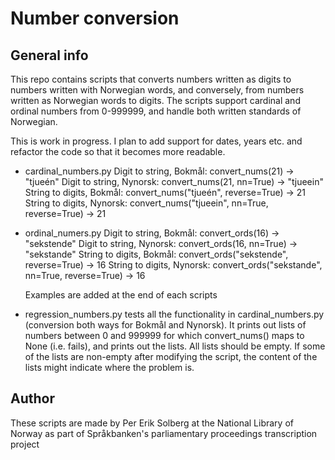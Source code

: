 # Number conversion

## General info
This repo contains scripts that converts numbers written as digits to numbers written with
Norwegian words, and conversely, from numbers written as Norwegian words to digits. The scripts
support cardinal and ordinal numbers from 0-999999, and handle both written standards of Norwegian.

This is work in progress. I plan to add support for dates, years etc. and refactor the code
so that it becomes more readable.

- cardinal_numbers.py
    Digit to string, Bokmål:
        convert_nums(21) -> "tjueén"
    Digit to string, Nynorsk:
        convert_nums(21, nn=True) -> "tjueein"
    String to digits, Bokmål:
        convert_nums("tjueén", reverse=True) -> 21
    String to digits, Nynorsk:
        convert_nums("tjueein", nn=True, reverse=True) -> 21
    
- ordinal_numers.py
    Digit to string, Bokmål:
        convert_ords(16) -> "sekstende"
    Digit to string, Nynorsk:
        convert_ords(16, nn=True) -> "sekstande"
    String to digits, Bokmål:
        convert_ords("sekstende", reverse=True) -> 16
    String to digits, Nynorsk:
        convert_ords("sekstande", nn=True, reverse=True) -> 16
    
    Examples are added at the end of each scripts

- regression_numbers.py
    tests all the functionality in cardinal_numbers.py (conversion both ways for 
    Bokmål and Nynorsk). It prints out lists of numbers between 0 and 999999 for which
    convert_nums() maps to None (i.e. fails), and prints out the lists. All lists should
    be empty. If some of the lists are non-empty after modifying the script, the content
    of the lists might indicate where the problem is.

## Author
These scripts are made by Per Erik Solberg at the National Library of Norway as part of
Språkbanken's parliamentary proceedings transcription project 


